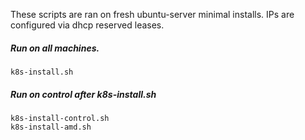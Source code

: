 
These scripts are ran on fresh ubuntu-server minimal installs.
IPs are configured via dhcp reserved leases.


##### Run on all machines.
```
k8s-install.sh
```

##### Run on control after k8s-install.sh
```
k8s-install-control.sh
k8s-install-amd.sh
```

